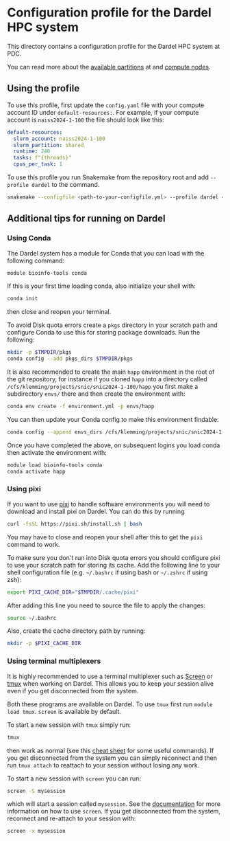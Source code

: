 # Configuration profile for the Dardel HPC system

This directory contains a configuration profile for the Dardel HPC system at
PDC.

You can read more about the [available partitions](https://www.pdc.kth.se/support/documents/run_jobs/job_scheduling.html#dardel-partitions) at 
and [compute nodes](https://www.pdc.kth.se/support/documents/run_jobs/job_scheduling.html#dardel-compute-nodes).

## Using the profile

To use this profile, first update the `config.yaml` file with your compute
account ID under `default-resources:`. For example, if your compute account is
`naiss2024-1-100` the file should look like this:
    
```yaml
default-resources: 
  slurm_account: naiss2024-1-100
  slurm_partition: shared
  runtime: 240
  tasks: f"{threads}"
  cpus_per_task: 1
```

To use this profile you run Snakemake from the repository root and add
`--profile dardel` to the command.

```bash
snakemake --configfile <path-to-your-configfile.yml> --profile dardel <additional-arguments>
```

## Additional tips for running on Dardel

### Using Conda

The Dardel system has a module for Conda that you can load with the following command:

```bash
module bioinfo-tools conda
```

If this is your first time loading conda, also initialize your shell with:

```bash
conda init
```

then close and reopen your terminal.

To avoid Disk quota errors create a `pkgs` directory in your scratch path and
configure Conda to use this for storing package downloads. Run the following:

```bash
mkdir -p $TMPDIR/pkgs
conda config --add pkgs_dirs $TMPDIR/pkgs
```

It is also recommended to create the main `happ` environment in the root of the
git repository, for instance if you cloned `happ` into a directory called
`/cfs/klemming/projects/snic/snic2024-1-100/happ` you first make a subdirectory
`envs/` there and then create the environment with:

```bash
conda env create -f environment.yml -p envs/happ
```

You can then update your Conda config to make this environment findable:

```bash
conda config --append envs_dirs /cfs/klemming/projects/snic/snic2024-1-100/happ/envs
```

Once you have completed the above, on subsequent logins you load conda then activate the environment with:

```bash
module load bioinfo-tools conda
conda activate happ
```

### Using pixi

If you want to use [pixi](https://pixi.sh/) to handle software environments you
will need to download and install pixi on Dardel. You can do this by running

```bash
curl -fsSL https://pixi.sh/install.sh | bash
```

You may have to close and reopen your shell after this to get the `pixi`
command to work.

To make sure you don't run into Disk quota errors you should configure pixi to
use your scratch path for storing its cache. Add the following line to your
shell configuration file (e.g. `~/.bashrc` if using bash or `~/.zshrc` if using zsh):

```bash
export PIXI_CACHE_DIR="$TMPDIR/.cache/pixi"
````

After adding this line you need to source the file to apply the changes:

```bash
source ~/.bashrc
```

Also, create the cache directory path by running:

```bash
mkdir -p $PIXI_CACHE_DIR
```

### Using terminal multiplexers

It is highly recommended to use a terminal multiplexer such as
[Screen](https://www.gnu.org/software/screen/) or
[tmux](https://github.com/tmux/tmux) when working on Dardel. This allows you to
keep your session alive even if you get disconnected from the system.

Both these programs are available on Dardel. To use `tmux` first run `module
load tmux`. `screen` is available by default.

To start a new session with `tmux` simply run:

```bash
tmux
```

then work as normal (see this [cheat sheet](https://tmuxcheatsheet.com/) for
some useful commands). If you get disconnected from the system you can simply
reconnect and then run `tmux attach` to reattach to your session without losing
any work.

To start a new session with `screen` you can run:

```bash
screen -S mysession
```

which will start a session called `mysession`. See the
[documentation](https://www.gnu.org/software/screen/) for more information on
how to use `screen`. If you get disconnected from the system, reconnect and
re-attach to your session with:

```bash
screen -x mysession
```